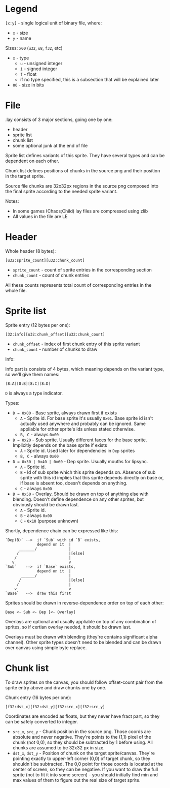 # Legend

`[x:y]` - single logical unit of binary file, where:
- `x` - size
- `y` - name

Sizes: `x00` (`u32`, `u8`, `f32`, etc)
- `x` - type
  - `u` - unsigned integer
  - `i` - signed integer
  - `f` - float
  - if no type specified, this is a subsection that will be explained later
- `00` - size in bits
  
  
# File

.lay consists of 3 major sections, going one by one:
- header
- sprite list
- chunk list
- some optional junk at the end of file

Sprite list defines variants of this sprite. They have several types and can be dependent on each other.

Chunk list defines positions of chunks in the source png and their position in the target sprite.

Source file chunks are 32x32px regions in the source png composed into the final sprite
according to the needed sprite variant.

Notes: 
- In some games (Chaos;Child) lay files are compressed using zlib
- All values in the file are LE 

# Header

Whole header (8 bytes):

`[u32:sprite_count][u32:chunk_count]`

- `sprite_count` - count of sprite entries in the corresponding section
- `chunk_count` - count of chunk entries

All these counts represents total count of corresponding entries in the whole file.

# Sprite list

Sprite entry (12 bytes per one):

`[32:info][u32:chunk_offset][u32:chunk_count]`

- `chunk_offset` - index of first chunk entry of this sprite variant
- `chunk_count`  - number of chunks to draw

Info:

Info part is consists of 4 bytes, which meaning depends on the variant type, so we'll give them names:

`[8:A][8:B][8:C][8:D]`

`D` is always a type indicator.

Types:

- `D = 0x00` - Base sprite, always drawn first if exists
    - `A` - Sprite id. For base sprite it's usually `0x01`. 
            Base sprite id isn't actually used anywhere and probably can be ignored.
	    Same appliable for other sprite's ids unless stated otherwise.
    - `B, C` - always `0x00` 
- `D = 0x20` - Sub sprite. Usually different faces for the base sprite. 
               Implicitly depends on the base sprite if exists
    - `A` - Sprite id. Used later for dependencies in `Dep` sprites
    - `B, C` - always `0x00`
- `D = 0x30 | 0x40 | 0x60` - Dep sprite. Usually mouths for lipsync.
    - `A` - Sprite id.
    - `B` - Id of sub sprite which this sprite depends on.
            Absence of sub sprite with this id implies that 
            this sprite depends directly on base or, if base
            is absent too, doesn't depends on anything.
    - `C` - always `0x00`
- `D = 0x50` - Overlay. Should be drawn on top of anything else with blending.
               Doesn't define dependence on any other sprites, but obviously should be drawn last.
    - `A` - Sprite id.
    - `B` - always `0x00`
    - `C` - `0x10` (purpose unknown)

Shortly, dependence chain can be expressed like this:

```
`Dep(B)` -->  if `Sub` with id `B` exists,
              depend on it  |
      _______/              |
     /                      |[else]
    /                       |
   v                        v
`Sub`    -->  if `Base` exists,
              depend on it  |
       ______/              |
      /                     |[else]
     /                      |
    v                       v
`Base`   -->  draw this first
```

Sprites should be drawn in reverse-dependence order on top of each other:

`Base <- Sub <- Dep [<- Overlay]`

Overlays are optional and usually appliable on top of any combination of sprites,
so if certian overlay needed, it should be drawn last.

Overlays must be drawn with blending (they're contains significant alpha channel).
Other sprite types doesn't need to be blended and can be drawn over canvas using simple byte replace.

# Chunk list

To draw sprites on the canvas, you should follow offset-count pair from the sprite entry above
and draw chunks one by one.

Chunk entry (16 bytes per one):

`[f32:dst_x][f32:dst_y][f32:src_x][f32:src_y]`

Coordinates are encoded as floats, but they never have fract part, so they can be safely converted to integer.

- `src_x`, `src_y` - Chunk position in the source png.
                     Those coords are absolute and never negative.
                     They're points to the (1,1) pixel of the chunk (not 0,0), so
                     they should be subtracted by 1 before using.
                     All chunks are assumed to be 32x32 px in size.
- `dst_x`, `dst_y` - Position of chunk on the target sprite/canvas.
                     They're pointing exactly to upper-left corner (0,0) 
                     of target chunk, so they shouldn't be subtracted.
                     The 0,0 point for those coords is located at the center of screen, so
                     they can be negative. If you want to draw the full sprite
                     (not to fit it into some screen) - you should initially find
                     min and max values of them to figure out the real size of target sprite.
                     
